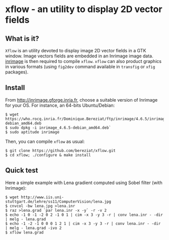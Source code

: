 # xflow - an utility to display 2D vector fields

## What is it? ##

`Xflow` is an utility devoted to display image 2D vector fields in a GTK
window. Image vectors fields are embedded in an Inrimage image data.
[inrimage](http://inrimage.gforge.inria.fr) is then required to compile `xflow`.
`xflow` can also product graphics in various formats (using `fig2dev` command
available in `transfig` or `xfig` packages).

## Install ##
	
From http://inrimage.gforge.inria.fr, choose a suitable version of Inrimage
for your OS. For instance, an 64-bits Ubuntu/Debian:

	$ wget https://who.rocq.inria.fr/Dominique.Bereziat/ftp/inrimage/4.6.5/inrimage_4.6.5-debian_amd64.deb
	$ sudo dpkg -i inrimage_4.6.5-debian_amd64.deb`
	$ sudo aptitude inrimage

Then, you can compile `xflow` as usual:

	$ git clone https://github.com/bereziat/xflow.git
	$ cd xflow; ./configure & make install

## Quick test ##
Here a simple example with Lena gradient computed using Sobel filter (with Inrimage):

	$ wget http://www.iis.uni-stuttgart.de/lehre/ss11/ComputerVision/lena.jpg
	$ cnvcol -bw lena.jpg >lena.inr
	$ raz >lena.grad `par lena.inr -x -y` -r -v 2
	$ echo -1 0 -1 -2 0 2 -1 0 1 | cim -x 3 -y 3 -r | conv lena.inr - -dir | melg - lena.grad
	$ echo -1 -2 -1 0 0 0 1 2 1 | cim -x 3 -y 3 -r | conv lena.inr - -dir | melg - lena.grad -ivo 2
	$ xflow lena.grad




